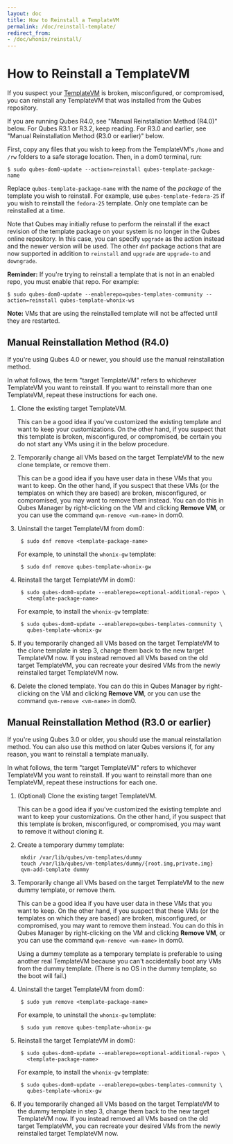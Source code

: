 ```yaml
---
layout: doc
title: How to Reinstall a TemplateVM
permalink: /doc/reinstall-template/
redirect_from:
- /doc/whonix/reinstall/
---
```


How to Reinstall a TemplateVM
=============================

If you suspect your [TemplateVM] is broken, misconfigured, or compromised, you
can reinstall any TemplateVM that was installed from the Qubes repository.

If you are running Qubes R4.0, see "Manual Reinstallation Method (R4.0)" below.
For Qubes R3.1 or R3.2, keep reading.
For R3.0 and earlier, see "Manual Reinstallation Method (R3.0 or earlier)" below.

First, copy any files that you wish to keep from the TemplateVM's `/home` and
`/rw` folders to a safe storage location. Then, in a dom0 terminal, run:

    $ sudo qubes-dom0-update --action=reinstall qubes-template-package-name

Replace `qubes-template-package-name` with the name of the *package* of the
template you wish to reinstall. For example, use `qubes-template-fedora-25` if
you wish to reinstall the `fedora-25` template. Only one template can be
reinstalled at a time.

Note that Qubes may initially refuse to perform the reinstall if the exact revision of
the template package on your system is no longer in the Qubes online repository. In
this case, you can specify `upgrade` as the action instead and the newer version will be
used. The other `dnf` package actions that are now supported in addition to `reinstall`
and `upgrade` are `upgrade-to` and `downgrade`.

**Reminder:** If you're trying to reinstall a template that is not in an enabled
repo, you must enable that repo. For example:

    $ sudo qubes-dom0-update --enablerepo=qubes-templates-community --action=reinstall qubes-template-whonix-ws

**Note:** VMs that are using the reinstalled template will not be affected until they are
restarted.


Manual Reinstallation Method (R4.0)
----------------------------

If you're using Qubes 4.0 or newer, you should use the manual reinstallation
method.

In what follows, the term "target TemplateVM" refers to whichever TemplateVM you
want to reinstall. If you want to reinstall more than one TemplateVM, repeat
these instructions for each one.

1. Clone the existing target TemplateVM.

   This can be a good idea if you've customized the existing template and want
   to keep your customizations. On the other hand, if you suspect that this
   template is broken, misconfigured, or compromised, be certain you do not
   start any VMs using it in the below procedure.

2. Temporarily change all VMs based on the target TemplateVM to the new clone
   template, or remove them.

   This can be a good idea if you have user data in these VMs that you want to
   keep. On the other hand, if you suspect that these VMs (or the templates on
   which they are based) are broken, misconfigured, or compromised, you may
   want to remove them instead. You can do this in Qubes Manager by
   right-clicking on the VM and clicking **Remove VM**, or you can use the
   command `qvm-remove <vm-name>` in dom0.

3. Uninstall the target TemplateVM from dom0:

        $ sudo dnf remove <template-package-name>

   For example, to uninstall the `whonix-gw` template:

        $ sudo dnf remove qubes-template-whonix-gw

4. Reinstall the target TemplateVM in dom0:

        $ sudo qubes-dom0-update --enablerepo=<optional-additional-repo> \
          <template-package-name>

   For example, to install the `whonix-gw` template:

        $ sudo qubes-dom0-update --enablerepo=qubes-templates-community \
          qubes-template-whonix-gw

5. If you temporarily changed all VMs based on the target TemplateVM to the
   clone template in step 3, change them back to the new target TemplateVM now.
   If you instead removed all VMs based on the old target TemplateVM, you can
   recreate your desired VMs from the newly reinstalled target TemplateVM now.
   
6. Delete the cloned template. You can do this in Qubes Manager by
   right-clicking on the VM and clicking **Remove VM**, or you can use the
   command `qvm-remove <vm-name>` in dom0.
   
Manual Reinstallation Method (R3.0 or earlier)
----------------------------

If you're using Qubes 3.0 or older, you should use the manual reinstallation
method. You can also use this method on later Qubes versions if, for any reason,
you want to reinstall a template manually.

In what follows, the term "target TemplateVM" refers to whichever TemplateVM you
want to reinstall. If you want to reinstall more than one TemplateVM, repeat
these instructions for each one.

1. (Optional) Clone the existing target TemplateVM.

   This can be a good idea if you've customized the existing template and want
   to keep your customizations. On the other hand, if you suspect that this
   template is broken, misconfigured, or compromised, you may want to remove it
   without cloning it.

2. Create a temporary dummy template:

        mkdir /var/lib/qubes/vm-templates/dummy
        touch /var/lib/qubes/vm-templates/dummy/{root.img,private.img}
        qvm-add-template dummy

3. Temporarily change all VMs based on the target TemplateVM to the new dummy
   template, or remove them.

   This can be a good idea if you have user data in these VMs that you want to
   keep. On the other hand, if you suspect that these VMs (or the templates on
   which they are based) are broken, misconfigured, or compromised, you may
   want to remove them instead. You can do this in Qubes Manager by
   right-clicking on the VM and clicking **Remove VM**, or you can use the
   command `qvm-remove <vm-name>` in dom0.

   Using a dummy template as a temporary template is preferable to using another
   real TemplateVM because you can't accidentally boot any VMs from the dummy
   template. (There is no OS in the dummy template, so the boot will fail.)

4. Uninstall the target TemplateVM from dom0:

        $ sudo yum remove <template-package-name>

   For example, to uninstall the `whonix-gw` template:

        $ sudo yum remove qubes-template-whonix-gw

5. Reinstall the target TemplateVM in dom0:

        $ sudo qubes-dom0-update --enablerepo=<optional-additional-repo> \
          <template-package-name>

   For example, to install the `whonix-gw` template:

        $ sudo qubes-dom0-update --enablerepo=qubes-templates-community \
          qubes-template-whonix-gw

6. If you temporarily changed all VMs based on the target TemplateVM to the
   dummy template in step 3, change them back to the new target TemplateVM now.
   If you instead removed all VMs based on the old target TemplateVM, you can
   recreate your desired VMs from the newly reinstalled target TemplateVM now.

[TemplateVM]: /doc/templates/

